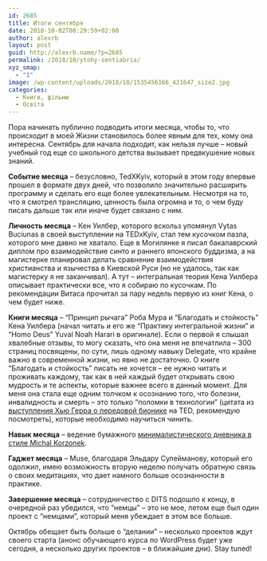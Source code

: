 ```yaml
---
id: 2685
title: Итоги сентября
date: 2018-10-02T08:29:59+02:00
author: alexrb
layout: post
guid: http://alexrb.name/?p=2685
permalink: /2018/10/ytohy-sentiabria/
xyz_smap:
  - "1"
image: /wp-content/uploads/2018/10/1535456166_421647_size2.jpg
categories:
  - Книги, фільми
  - Освіта
---
```

Пора начинать публично подводить итоги месяца, чтобы то, что происходит в моей Жизни становилось более явным для тех, кому она интересна. Сентябрь для начала подходит, как нельзя лучше &#8211; новый учебный год еще со школьного детства вызывает предвкушение новых знаний.

**Событие месяца** &#8211; безусловно, TedXKyiv, который в этом году впервые прошел в формате двух дней, что позволило значительно расширить программу и сделать его еще более увлекательным. Несмотря на то, что я смотрел трансляцию, ценность была огромна и то, о чем буду писать дальше так или иначе будет связано с ним.

**Личность месяца** &#8211; Кен Уилбер, которого вскольз упомянул Vytas Buciunas в своей выступлении на TEDxKyiv, стал тем кусочком пазла, которого мне давно не хватало. Еще в Могилянке я писал бакалаврский диплом про взаимодействие синто и раннего японского буддизма, а на магистерке планировал делать сравнение взаимодействия христианства и язычества в Киевской Руси (но не удалось, так как магистерку я не заканчивал). А тут &#8211; интегральная теория Кена Уилбера описывает практически все, что я собираю по кусочкам. По рекомендации Витаса прочитал за пару недель первую из книг Кена, о чем будет ниже.

**Книги месяца** &#8211; &#8220;Принцип рычага&#8221; Роба Мура и &#8220;Благодать и стойкость&#8221; Кена Уилбера (начал читать и его же &#8220;Практику интегральной жизни&#8221; и &#8220;Homo Deus&#8221; Yuval Noah Harari в оригинале). Если о первой я слышал хвалебные отзывы, то могу сказать, что она меня не впечатлила &#8211; 300 страниц посвящены, по сути, лишь одному навыку Delegate, что крайне важно в современной жизни, но явно не достаточно. О книге &#8220;Благодать и стойкость&#8221; писать не хочется &#8211; ее нужно читать и проживать каждому, так как в ней каждый будет открывать свою мудрость и те аспекты, которые важнее всего в данный момент. Для меня она стала еще одним толчком к осознанию того, что болезни, инвалидность и смерть &#8211; это только &#8220;поломки в технологии&#8221; (цитата из [выступления Хью Герра о передовой бионике](https://www.ted.com/talks/hugh_herr_the_new_bionics_that_let_us_run_climb_and_dance?language=ru) на TED, рекомендую посмотреть), которые необходимо научиться чинить.

**Навык месяца** &#8211; ведение бумажного [минималистического дневника в стиле Michal Korzonek](https://betterhumans.coach.me/draft-how-to-hack-your-brain-to-achieve-consistency-that-lasts-7f5fdc520d28).

**Гаджет месяца** &#8211; Muse, благодаря Эльдару Сулейманову, который его одолжил, имею возможность вторую неделю получать обратную связь о своих медитациях, что дает намного больше осознанности в практике.

**Завершение месяца** &#8211; сотрудничество с DITS подошло к концу, в очередной раз убедился, что &#8220;немцы&#8221; &#8211; это не мое, летом еще был один проект с &#8220;немцами&#8221;, который меня убеждает в этом все больше.

Октябрь обещает быть больше о &#8220;делании&#8221; &#8211; несколько проектов ждут своего старта (анонс обучающего курса по WordPress будет уже сегодня, а несколько других проектов &#8211; в ближайшие дни). Stay tuned!
